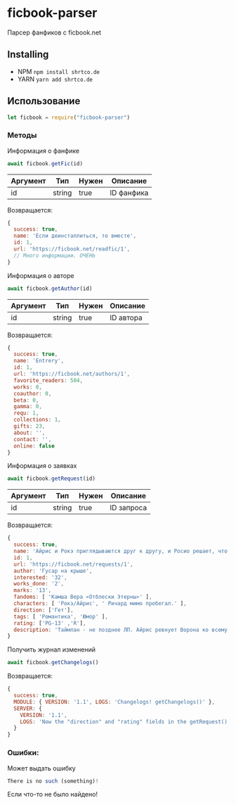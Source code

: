 # ficbook-parser
Парсер фанфиков с ficbook.net

## Installing
* NPM
`
npm install shrtco.de
`
* YARN
`
yarn add shrtco.de
`

## Использование
```js
let ficbook = require("ficbook-parser") 
```

### Методы
Информация о фанфике
```js
await ficbook.getFic(id)
```
|Аргумент|Тип|Нужен|Описание|
|-|-|-|-|
|id|string|true|ID фанфика|
Возвращается:
```js
{
  success: true,
  name: 'Если деинсталлиться, то вместе',
  id: 1,
  url: 'https://ficbook.net/readfic/1',
  // Много информации. ОЧЕНЬ
}
```
Информация о авторе
```js
await ficbook.getAuthor(id)
```
|Аргумент|Тип|Нужен|Описание|
|-|-|-|-|
|id|string|true|ID автора|
Возвращается:
```js
{
  success: true,
  name: 'Entrery',
  id: 1,
  url: 'https://ficbook.net/authors/1',
  favorite_readers: 504,
  works: 0,
  coauthor: 0,
  beta: 0,
  gamma: 0,
  requ: 1,
  collections: 1,
  gifts: 23,
  about: '',
  contact: '',
  online: false
}
```
Информация о заявках
```js
await ficbook.getRequest(id)
```
|Аргумент|Тип|Нужен|Описание|
|-|-|-|-|
|id|string|true|ID запроса|
Возвращается:
```js
{
  success: true,
  name: 'Айрис и Рокэ приглядываются друг к другу, и Росио решает, что Мирабелла в тещах не так уж и страшно',
  id: 1,
  url: 'https://ficbook.net/requests/1',
  author: 'Гусар на крыше',
  interested: '32',
  works_done: '2',
  marks: '13',
  fandoms: [ 'Камша Вера «Отблески Этерны»' ],
  characters: [ 'Рокэ/Айрис', ' Ричард мимо пробегал.' ],
  direction: ['Гет'],
  tags: [ 'Романтика', 'Юмор' ],
  rating: ['PG-13' ,'R'],
  description: 'Таймлан - не позднее ЛП. Айрис ревнует Ворона ко всему, что движется - к Катарине, Селине, Луизе, Дораку, королю и брату, громко заявляет, что Ворон - ЕЕ жених. Лучше всего с R и ХЭ, но это уже на усмотрение автора.'
}
```
Получить журнал изменений
```js
await ficbook.getChangelogs()
```
Возвращается:
```js
{
  success: true,
  MODULE: { VERSION: '1.1', LOGS: 'Changelogs! getChangelogs()' },
  SERVER: {
    VERSION: '1.1',
    LOGS: 'Now the "direction" and "rating" fields in the getRequest() method return an array instead of a string as they did in sv1.0'
  }
}
```
### Ошибки:
Может выдать ошибку
```js
There is no such (something)!
```
Если что-то не было найдено!
